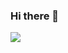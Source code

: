 ### Hi there 👋
<a target="_blank" href="https://www.linkedin.com/in/david-guillaumant-mergler-91125b91"><img src="https://img.shields.io/badge/-LINKEDIN-blue?logo=linkedin&link=https://www.linkedin.com/in/david-guillaumant-mergler-91125b91/"></img></a>
<!--
**visionspider/visionspider** is a ✨ _special_ ✨ repository because its `README.md` (this file) appears on your GitHub profile.

Here are some ideas to get you started:

- 🔭 I’m currently working on ...
- 🌱 I’m currently learning ...
- 👯 I’m looking to collaborate on ...
- 🤔 I’m looking for help with ...
- 💬 Ask me about ...
- 📫 How to reach me: ...
- 😄 Pronouns: ...
- ⚡ Fun fact: ...
-->
